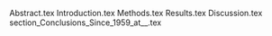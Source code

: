 Abstract.tex
Introduction.tex
Methods.tex
Results.tex
Discussion.tex
section_Conclusions_Since_1959_at__.tex